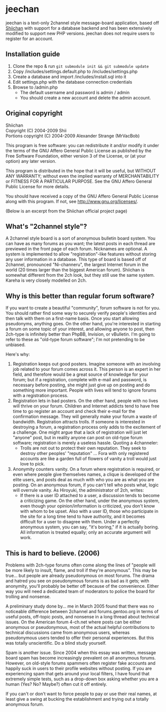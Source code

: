 jeechan
=======

jeechan is a text-only 2channel style message-board application, based off [Shiichan](http://wakaba.c3.cx/shii/shiichan) with support for a database backend and has been extensively modified to support new PHP versions. jeechan does not require users to register for an account. 

Installation guide
------------

1. Clone the repo & run `git submodule init && git submodule update`
2. Copy /includes/settings.default.php to /includes/settings.php
3. Create a database and import /includes/install.sql into it
4. Edit settings.php with the database connection credentials
5. Browse to /admin.php
    * The default username and password is admin / admin
    * You should create a new account and delete the admin account. 


Original copyright
------------

Shiichan  
Copyright (C) 2004-2009 Shii  
Portions copyright (C) 2004-2009 Alexander Strange (MrVacBob)

This program is free software: you can redistribute it and/or modify
it under the terms of the GNU Affero General Public License as published by
the Free Software Foundation, either version 3 of the License, or
(at your option) any later version.

This program is distributed in the hope that it will be useful,
but WITHOUT ANY WARRANTY; without even the implied warranty of
MERCHANTABILITY or FITNESS FOR A PARTICULAR PURPOSE.  See the
GNU Affero General Public License for more details.

You should have received a copy of the GNU Affero General Public License
along with this program.  If not, see <http://www.gnu.org/licenses/>.

(Below is an excerpt from the Shiichan official project page)

What's "2channel style"?
------------

A 2channel style board is a sort of anonymous bulletin board system. You can have as many forums as you want; the latest posts in each thread are previewed in the front page of each forum. Nicknames are optional. A system is implemented to allow "registration"-like features without storing any user information in a database.
This type of board is based off of 2channel, pronounced "Ni-channeru", the largest Internet forum in the world (20 times larger than the biggest American forum). Shiichan is somewhat different from the 2ch look, but they still use the same system. Kareha is very closely modelled on 2ch.

Why is this better than regular forum software?
------------

If you want to create a beautiful "community", forum software is not for you. You should rather find some way to securely verify people's identities and then talk with them on a first-name basis. Once you start allowing pseudonyms, anything goes.
On the other hand, you're interested in starting a forum on some topic of your interest, and allowing anyone to post, then 2ch-type is infinitely better than PhpBB, Invision, or vBulletin. I'm going to refer to these as "old-type forum software"; I'm not pretending to be unbiased.

Here's why:

1. Registration keeps out good posters. Imagine someone with an involving job related to your forum comes across it. This person is an expert in her field, and therefore would be a great source of knowledge for your forum; but if a registration, complete with e-mail and password, is necessary before posting, she might just give up on posting and do something more important. People with lives will tend to ignore forums with a registration process.
2. Registration lets in bad posters. On the other hand, people with no lives will thrive on your forum. Children and Internet addicts tend to have free time to go register an account and check their e-mail for the confirmation message. They will generally make your forum a waste of bandwidth.
Registration attracts trolls. If someone is interested in destroying a forum, a registration process only adds to the excitement of a challenge. One might argue that a lack of registration will just let "anyone" post, but in reality anyone can post on old-type forum software; registration is merely a useless hassle. Quoting a 4channeler:
    * Trolls are not out to protect their own reputation. They seek to destroy other peoples' "reputation" ... Fora with only registered accounts are like a garden full of flowers of vanity a troll would just love to pick.
3. Anonymity counters vanity. On a forum where registration is required, or even where people give themselves names, a clique is developed of the elite users, and posts deal as much with who you are as what you are posting. On an anonymous forum, if you can't tell who posts what, logic will overrule vanity. As Hiroyuki, the administrator of 2ch, writes:
    * If there is a user ID attached to a user, a discussion tends to become a criticizing game. On the other hand, under the anonymous system, even though your opinion/information is criticized, you don't know with whom to be upset. Also with a user ID, those who participate in the site for a long time tend to have authority, and it becomes difficult for a user to disagree with them. Under a perfectly anonymous system, you can say, "it's boring," if it is actually boring. All information is treated equally; only an accurate argument will work.

This is hard to believe. (2006)
------------

Problems with 2ch-type forums often come along the lines of "people will be more likely to insult, flame, and troll if they're anonymous". This may be true... but people are already pseudonymous on most forums. The drama and hatred you see on pseudonymous forums is as bad as it gets; with anonymity, you'll probably be better off because of the convenience. Either way you will need a dedicated team of moderators to police the board for trolling and nonsense.

A preliminary study done by... me in March 2005 found that there was no noticeable difference between 2channel and forums.gentoo.org in terms of useful posts, off-topic posts, and nonsense in a long thread about technical issues. On the American forum 4-ch.net where posts can be either anonymous or pseudonymous, most of the actual helpful contributions to technical discussions came from anonymous users, whereas pseudonymous users tended to offer their personal experiences. But this was totally unscientific. Do a blind study yourself.

Spam is another issue. Since 2004 when this essay was written, message board spam has become increasingly prevalent on all anonymous forums. However, on old-style forums spammers often register fake accounts and happily suck in users to their profile websites without posting. If you are experiencing spam that gets around your local filters, I have found that extremely simple tests, such as a drop-down box asking whether you are a human (Yes? No? Maybe?) often cut it off entirely.

If you can't or don't want to force people to pay or use their real names, at least give a swing at bucking the establishment and trying out a totally anonymous forum.


